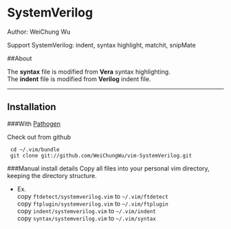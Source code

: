 SystemVerilog
============
Author: WeiChung Wu

Support SystemVerilog: indent, syntax highlight, matchit, snipMate

##About

The **syntax** file is modified from **Vera** syntax highlighting.  
The **indent** file is modified from **Verilog** indent file.  


* * *
Installation
----------------

###With [Pathogen](https://github.com/tpope/vim-pathogen)

Check out from github

     cd ~/.vim/bundle
     git clone git://github.com/WeiChungWu/vim-SystemVerilog.git

###Manual install details
Copy all files into your personal vim directory, keeping the directory structure.

* Ex.   
copy `ftdetect/systemverilog.vim` to `~/.vim/ftdetect`  
copy `ftplugin/systemverilog.vim` to `~/.vim/ftplugin`  
copy `indent/systemverilog.vim` to `~/.vim/indent`  
copy `syntax/systemverilog.vim` to `~/.vim/syntax`  
